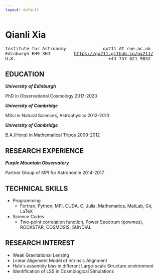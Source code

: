 ```yaml
---
layout: default
---
```


Qianli Xia
============

<pre>Institute for Astronomy              qx211 AT roe.ac.uk
Edinburgh EH9 3HJ         <a href="https://qx211.github.io/qx211/">https://qx211.github.io/qx211/</a>
U.K.                                   +44 757 621 9852</pre>

## EDUCATION
***University of Edinburgh***

PhD in Observational Cosmology            2017-2020

***University of Cambridge***

MSci in Natural Sciences, Astrophysics    2012-2013

***University of Cambridge***

B.A.(Hons) in Mathematical Tripos         2009-2012

## RESEARCH EXPERIENCE
***Purple Mountain Observatory*** 

Partner Group of MPI für Astronomie      2014-2017

## TECHNICAL SKILLS
- Programming 
	- Fortran, Python, MPI, CUDA, C, Julia, Mathematica, MatLab, Git, LaTeX
- Science Codes
	- Two-point correlation function, Power Spectrum (powmes), ROCKSTAR, COSMOSIS, SUNDIAL

## RESEARCH INTEREST
- Weak Gravitational Lensing
- Linear Alignment Model of Intrinsic Alignment
- Halo's assembly bias in different Large-scale Structure environment
- Identification of LSS in Cosmological Simulations

